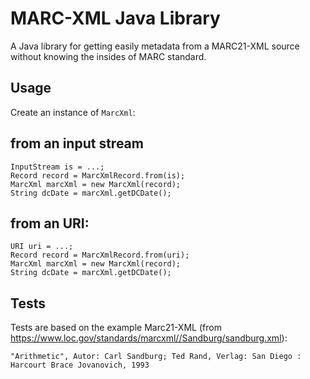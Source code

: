 # MARC-XML Java Library

A Java library for getting easily metadata from a MARC21-XML source without knowing the insides of MARC standard.

## Usage

Create an instance of `MarcXml`:

## from an input stream

```
InputStream is = ...;
Record record = MarcXmlRecord.from(is);
MarcXml marcXml = new MarcXml(record);
String dcDate = marcXml.getDCDate();
```

## from an URI:

```
URI uri = ...;
Record record = MarcXmlRecord.from(uri);
MarcXml marcXml = new MarcXml(record);
String dcDate = marcXml.getDCDate();
```

## Tests

Tests are based on the example Marc21-XML (from <https://www.loc.gov/standards/marcxml//Sandburg/sandburg.xml>):

```
"Arithmetic", Autor: Carl Sandburg; Ted Rand, Verlag: San Diego : Harcourt Brace Jovanovich, 1993
``` 

